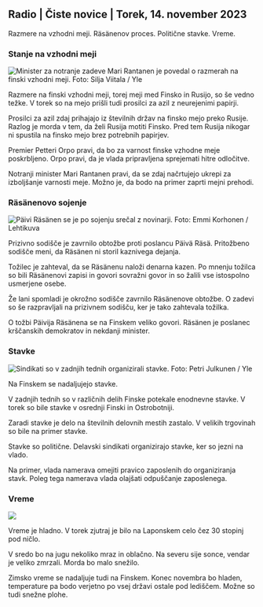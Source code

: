 ## Radio \| Čiste novice \| Torek, 14. november 2023

Razmere na vzhodni meji. Räsänenov proces. Politične stavke. Vreme.

### Stanje na vzhodni meji

![Minister za notranje zadeve Mari Rantanen je povedal o razmerah na finski vzhodni meji. Foto: Silja Viitala / Yle](https://images.cdn.yle.fi/image/upload/c_crop,h_2035,w_3619,x_0,y_102/ar_1.7777777777777777,c_fill,g_faces,h_675,w_1200/dpr_1.0/q_auto:eco/f_auto/fl_lossy/v1699539222/39-1186974652d2d84065b6)

Razmere na finski vzhodni meji, torej meji med Finsko in Rusijo, so še vedno težke. V torek so na mejo prišli tudi prosilci za azil z neurejenimi papirji.

Prosilci za azil zdaj prihajajo iz številnih držav na finsko mejo preko Rusije. Razlog je morda v tem, da želi Rusija motiti Finsko. Pred tem Rusija nikogar ni spustila na finsko mejo brez potrebnih papirjev.

Premier Petteri Orpo pravi, da bo za varnost finske vzhodne meje poskrbljeno. Orpo pravi, da je vlada pripravljena sprejemati hitre odločitve.

Notranji minister Mari Rantanen pravi, da se zdaj načrtujejo ukrepi za izboljšanje varnosti meje. Možno je, da bodo na primer zaprti mejni prehodi.

### Räsänenovo sojenje

![Päivi Räsänen se je po sojenju srečal z novinarji. Foto: Emmi Korhonen / Lehtikuva](https://images.cdn.yle.fi/image/upload/c_crop,h_2874,w_5110,x_10,y_131/ar_1.7777777777777777,c_fill,g_faces,h_675,w_1200/dpr_1.0/q_auto:eco/f_auto/fl_lossy/v1699970382/39-1200146655334491cf27)

Prizivno sodišče je zavrnilo obtožbe proti poslancu Päivä Räsä. Pritožbeno sodišče meni, da Räsänen ni storil kaznivega dejanja.

Tožilec je zahteval, da se Räsänenu naloži denarna kazen. Po mnenju tožilca so bili Räsänenovi zapisi in govori sovražni govor in so žalili vse istospolno usmerjene osebe.

Že lani spomladi je okrožno sodišče zavrnilo Räsänenove obtožbe. O zadevi so še razpravljali na prizivnem sodišču, ker je tako zahtevala tožilka.

O tožbi Päivija Räsänena se na Finskem veliko govori. Räsänen je poslanec krščanskih demokratov in nekdanji minister.

### Stavke

![Sindikati so v zadnjih tednih organizirali stavke. Foto: Petri Julkunen / Yle ](https://images.cdn.yle.fi/image/upload/c_crop,h_2268,w_4031,x_0,y_79/ar_1.7777777777777777,c_fill,g_faces,h_675,w_1200/dpr_1.0/q_auto:eco/f_auto/fl_lossy/v1699516057/39-1197941654c8e0786a42)

Na Finskem se nadaljujejo stavke.

V zadnjih tednih so v različnih delih Finske potekale enodnevne stavke. V torek so bile stavke v osrednji Finski in Ostrobotniji.

Zaradi stavke je delo na številnih delovnih mestih zastalo. V velikih trgovinah so bile na primer stavke.

Stavke so politične. Delavski sindikati organizirajo stavke, ker so jezni na vlado.

Na primer, vlada namerava omejiti pravico zaposlenih do organiziranja stavk. Poleg tega namerava vlada olajšati odpuščanje zaposlenega.

### Vreme

![](https://images.cdn.yle.fi/image/upload/c_crop,h_1080,w_1919,x_0,y_0/ar_1.7777777777777777,c_fill,g_faces,h_675,w_1200/dpr_1.0/q_auto:eco/f_auto/fl_lossy/v1699978341/39-120060665539c47bcdf6)

Vreme je hladno. V torek zjutraj je bilo na Laponskem celo čez 30 stopinj pod ničlo.

V sredo bo na jugu nekoliko mraz in oblačno. Na severu sije sonce, vendar je veliko zmrzali. Morda bo malo snežilo.

Zimsko vreme se nadaljuje tudi na Finskem. Konec novembra bo hladen, temperature pa bodo verjetno po vsej državi ostale pod lediščem. Možne so tudi snežne plohe.